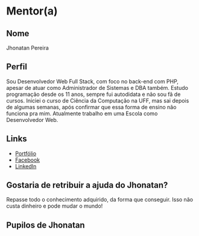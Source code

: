 # Mentor(a)

## Nome

Jhonatan Pereira

## Perfil

Sou Desenvolvedor Web Full Stack, com foco no back-end com PHP, apesar de atuar como Administrador de Sistemas e DBA também. Estudo programação desde os 11 anos, sempre fui autodidata e não sou fã de cursos.
Iniciei o curso de Ciência da Computação na UFF, mas sai depois de algumas semanas, após confirmar que essa forma de ensino não funciona pra mim.
Atualmente trabalho em uma Escola como Desenvolvedor Web.

## Links

* [Portfólio](http://jhonatan.me)
* [Facebook](https://facebook.com/jhonisilva)
* [LinkedIn](https://www.linkedin.com/in/jhonatanpereira/)

## Gostaria de retribuir a ajuda do Jhonatan?

Repasse todo o conhecimento adquirido, da forma que conseguir. Isso não custa dinheiro e pode mudar o mundo!

## Pupilos de Jhonatan
